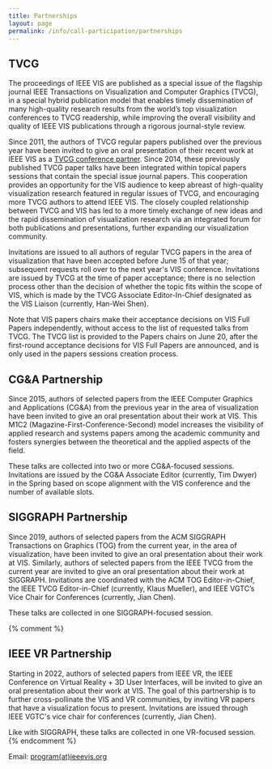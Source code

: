 ```yaml
---
title: Partnerships
layout: page
permalink: /info/call-participation/partnerships
---
```


## TVCG

The proceedings of IEEE VIS are published as a special issue of the flagship journal IEEE Transactions on Visualization and Computer Graphics (TVCG), in a special hybrid publication model that enables timely dissemination of many high-quality research results from the world’s top visualization conferences to TVCG readership, while improving the overall visibility and quality of IEEE VIS publications through a rigorous journal-style review.   

Since 2011, the authors of TVCG regular papers published over the previous year have been invited to give an oral presentation of their recent work at IEEE VIS as a [TVCG conference partner](https://www.computer.org/digital-library/journals/tvcg/tvcg-partners-with-conferences). Since 2014, these previously published TVCG paper talks have been integrated within topical papers sessions that contain the special issue journal papers. This cooperation provides an opportunity for the VIS audience to keep abreast of high-quality visualization research featured in regular issues of TVCG, and encouraging more TVCG authors to attend IEEE VIS. The closely coupled relationship between TVCG and VIS has led to a more timely exchange of new ideas and the rapid dissemination of visualization research via an integrated forum for both publications and presentations, further expanding our visualization community.

Invitations are issued to all authors of regular TVCG papers in the area of visualization that have been accepted before June 15 of that year; subsequent requests roll over to the next year's VIS conference. Invitations are issued by TVCG at the time of paper acceptance; there is no selection process other than the decision of whether the topic fits within the scope of VIS, which is made by the TVCG Associate Editor-In-Chief designated as the VIS Liaison (currently, Han-Wei Shen). 

Note that VIS papers chairs make their acceptance decisions on VIS Full Papers independently, without access to the list of requested talks from TVCG. The TVCG list is provided to the Papers chairs on June 20, after the first-round acceptance decisions for VIS Full Papers are announced, and is only used in the papers sessions creation process.

## CG&A Partnership
Since 2015, authors of selected papers from the IEEE Computer Graphics and Applications (CG&A) from the previous year in the area of visualization have been invited to give an oral presentation about their work at VIS. This M1C2 (Magazine-First-Conference-Second) model increases the visibility of applied research and systems papers among the academic community and fosters synergies between the theoretical and the applied aspects of the field.

These talks are collected into two or more CG&A-focused sessions. Invitations are issued by the CG&A Associate Editor (currently, Tim Dwyer) in the Spring based on scope alignment with the VIS conference and the number of available slots.

## SIGGRAPH Partnership
Since 2019, authors of selected papers from the ACM SIGGRAPH Transactions on Graphics (TOG) from the current year, in the area of visualization, have been invited to give an oral presentation about their work at VIS. Similarly, authors of selected papers from the IEEE TVCG from the current year are invited to give an oral presentation about their work at SIGGRAPH.  Invitations are coordinated with the ACM TOG Editor-in-Chief, the IEEE TVCG Editor-in-Chief (currently, Klaus Mueller), and IEEE VGTC’s Vice Chair for Conferences (currently, Jian Chen).

These talks are collected in one SIGGRAPH-focused session.

{% comment %}
## IEEE VR Partnership
Starting in 2022, authors of selected papers from IEEE VR, the IEEE Conference on Virtual Reality + 3D User Interfaces, will be invited to give an oral presentation about their work at VIS.  The goal of this partnership is to further cross-pollinate the VIS and VR communities, by inviting VR papers that have a visualization focus to present.  Invitations are issued through IEEE VGTC's vice chair for conferences (currently, Jian Chen).

Like with SIGGRAPH, these talks are collected in one VR-focused session.
{% endcomment %}

Email: [program(at)ieeevis.org](mailto:program@ieeevis.org)
